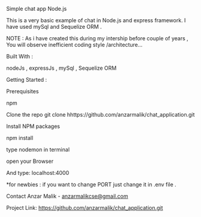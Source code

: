 Simple chat app Node.js

This is a very basic example of chat in Node.js and express framework. I have used mySql and Sequelize ORM .


NOTE : As i have created this during my intership before couple of years , You will observe inefficient coding style /architecture...

Built With :

nodeJs , expressJs , mySql , Sequelize ORM

Getting Started :

Prerequisites

npm

Clone the repo git clone hhttps://github.com/anzarmalik/chat_application.git

Install NPM packages

npm install

type nodemon in terminal

open your Browser

And type: localhost:4000

*for newbies : if you want to change PORT just change it in .env file .

Contact Anzar Malik - anzarmalikcse@gmail.com

Project Link: https://github.com/anzarmalik/chat_application.git
